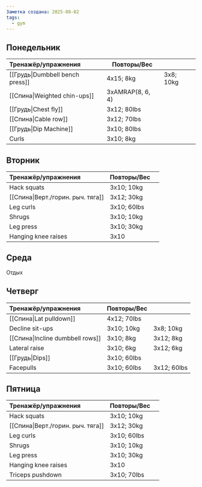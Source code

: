 ```yaml
---
Заметка создана: 2025-08-02
tags:
  - gym
---
```

## Понедельник
| Тренажёр/упражнения             | Повторы/Вес      |           |
| :------------------------------ | ---------------- | --------- |
| [[Грудь\|Dumbbell bench press]] | 4x15; 8kg        | 3x8; 10kg |
| [[Спина\|Weighted chin-ups]]    | 3xAMRAP(8, 6, 4) |           |
| [[Грудь\|Chest fly]]            | 3x12; 80lbs      |           |
| [[Спина\|Cable row]]            | 3x12; 70lbs      |           |
| [[Грудь\|Dip Machine]]          | 3x10; 80lbs      |           |
| Curls                           | 3x10; 8kg        |           |


## Вторник
| Тренажёр/упражнения               | Повторы/Вес |     |
| :-------------------------------- | ----------- | --- |
| Hack squats                       | 3x10; 10kg  |     |
| [[Спина\|Верт./горин. рыч. тяга]] | 3x12; 30kg  |     |
| Leg curls                         | 3x10; 60lbs |     |
| Shrugs                            | 3x10; 10kg  |     |
| Leg press                         | 3x10; 30kg  |     |
| Hanging knee raises               | 3x10        |     |


## Среда
Отдых


## Четверг
| Тренажёр/упражнения              | Повторы/Вес |             |
| :------------------------------- | ----------- | ----------- |
| [[Спина\|Lat pulldown]]          | 4x12; 70lbs |             |
| Decline sit-ups                  | 3x10; 10kg  | 3x8; 10kg   |
| [[Спина\|Incline dumbbell rows]] | 3x10; 8kg   | 3x12; 8kg   |
| Lateral raise                    | 3x10; 6kg   | 3x12; 6kg   |
| [[Грудь\|Dips]]                  | 3x10; 60lbs |             |
| Facepulls                        | 3x10; 60lbs | 3x12; 60lbs |


## Пятница
| Тренажёр/упражнения               | Повторы/Вес |     |
| :-------------------------------- | ----------- | --- |
| Hack squats                       | 3x10; 10kg  |     |
| [[Спина\|Верт./горин. рыч. тяга]] | 3x12; 30kg  |     |
| Leg curls                         | 3x10; 60lbs |     |
| Shrugs                            | 3x10; 10kg  |     |
| Leg press                         | 3x10; 30kg  |     |
| Hanging knee raises               | 3x10        |     |
| Triceps pushdown                  | 3x10; 70lbs |     |
